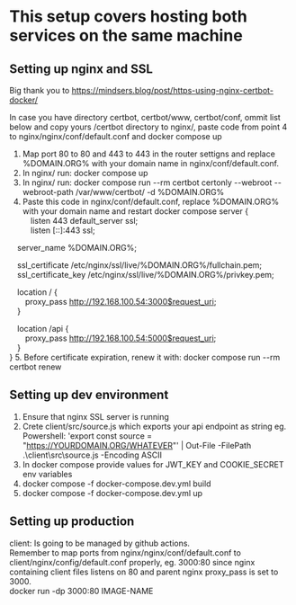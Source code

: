 # This setup covers hosting both services on the same machine

## Setting up nginx and SSL
Big thank you to https://mindsers.blog/post/https-using-nginx-certbot-docker/

In case you have directory certbot, certbot/www, certbot/conf, ommit list below and copy yours /certbot directory to nginx/, paste code from point 4 to nginx/nginx/conf/default.conf and docker compose up

1. Map port 80 to 80 and 443 to 443 in the router settigns and replace %DOMAIN.ORG% with your domain name in nginx/conf/default.conf.
2. In nginx/ run: docker compose up
3. In nginx/ run: docker compose run --rm certbot certonly --webroot --webroot-path /var/www/certbot/ -d %DOMAIN.ORG%
4. Paste this code in nginx/conf/default.conf, replace %DOMAIN.ORG% with your domain name and restart docker compose
server {  
&emsp;listen 443 default_server ssl;  
&emsp;listen [::]:443 ssl;  

&emsp;server_name %DOMAIN.ORG%;  

&emsp;ssl_certificate /etc/nginx/ssl/live/%DOMAIN.ORG%/fullchain.pem;  
&emsp;ssl_certificate_key /etc/nginx/ssl/live/%DOMAIN.ORG%/privkey.pem;  

&emsp;location / {  
&emsp;&emsp;proxy_pass http://192.168.100.54:3000$request_uri;  
&emsp;}  

&emsp;location /api {  
&emsp;&emsp;proxy_pass http://192.168.100.54:5000$request_uri;  
&emsp;}  
}
5. Before certificate expiration, renew it with: docker compose run --rm certbot renew

## Setting up dev environment
1. Ensure that nginx SSL server is running
2. Crete client/src/source.js which exports your api endpoint as string eg.
Powershell: 'export const source = "https://YOURDOMAIN.ORG/WHATEVER"' | Out-File -FilePath .\client\src\source.js -Encoding ASCII
3. In docker compose provide values for JWT_KEY and COOKIE_SECRET env variables
4. docker compose -f docker-compose.dev.yml build
5. docker compose -f docker-compose.dev.yml up

## Setting up production
client: 
Is going to be managed by github actions.  
Remember to map ports from nginx/nginx/conf/default.conf to client/nginx/config/default.conf properly, eg. 3000:80 since nginx containing client files listens on 80 and parent nginx proxy_pass is set to 3000.  
docker run -dp 3000:80 IMAGE-NAME
